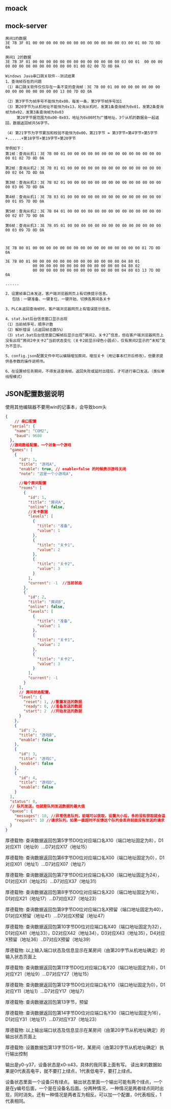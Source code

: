 ## moack







## mock-server


```bytes
房间1的数据
3E 7B 3F 01 00 00 00 00 00 00 00 00 00 00 00 00 00 03 00 01 00 7D 0D 0A 

房间1 2的数据
3E 7B 3F 01 00 00 00 00 00 00 00 00 00 00 00 00 00 03 00 01  00 00 00 00 00 00 00 00 00 00 00 00 00 01 00 02 00 7D 0D 0A 
```

```
Windows Java串口跳关软件--测试结果
1、查询帧存在的问题
（1）串口跳关软件仅仅存在一条不变的查询帧：3E 7B 00 01 00 00 00 00 00 00 00 00 00 00 00 00 00 00 00 13 00 7D 0D 0A

（2）第3字节为帧序号不能恒为0x00，每发一条，第3字节帧序号加1
（3）第20字节为从机地址不能恒为0x13，轮询从机时，发第1条查询帧为0x01，发第2条查询帧为0x02，发第3条查询帧为0x03
     第20字节据范围为0x00-0x03，地址为0x00时为广播地址，3个从机的数据会一起返回，数据返回帧共56字节。
     
（4）第21字节为字节累加和校验不能恒为0x00，第21字节 = 第3字节+第4字节+第5字节+......+第18字节+第19字节+第20字节

举例如下：
第1帧：查询从机1：3E 7B 00 01 00 00 00 00 00 00 00 00 00 00 00 00 00 00 00 01 02 7D 0D 0A

第2帧：查询从机2：3E 7B 01 01 00 00 00 00 00 00 00 00 00 00 00 00 00 00 00 02 04 7D 0D 0A

第3帧：查询从机3：3E 7B 02 01 00 00 00 00 00 00 00 00 00 00 00 00 00 00 00 03 06 7D 0D 0A

第4帧：查询从机1：3E 7B 03 01 00 00 00 00 00 00 00 00 00 00 00 00 00 00 00 01 05 7D 0D 0A

第5帧：查询从机2：3E 7B 04 01 00 00 00 00 00 00 00 00 00 00 00 00 00 00 00 02 07 7D 0D 0A

第6帧：查询从机3：3E 7B 05 01 00 00 00 00 00 00 00 00 00 00 00 00 00 00 00 03 09 7D 0D 0A



3E 7B 80 01 00 00 00 00 00 00 00 00 00 00 00 00 00 00 00 00 81 7D 0D 0A

3E 7B 80 81 00 00 00 00 00 00 00 00 00 80 00 00 00 04 80 01 
            00 00 00 00 00 00 00 00 00 80 00 00 00 04 80 02 
            00 00 00 00 00 00 00 00 00 80 00 00 00 04 80 03 13 7D 0D 0A

......

2、设置帧串口未发送，客户端浏览器网页上有切换提示信息。
   包括：一键准备、一键复位、一键开始、切换各房间各关卡

3、PLC未返回查询帧时，客户端浏览器网页上有错误提示信息。

4、stat.bat后台信息窗口显示出现
（1）当前帧序号，顺序计数
（2）解析错误（占返回帧总数5%）
（3）stat.bat后台信息窗口解帧后显示出现“房间2，关卡2”信息，但在客户端浏览器网页上没有出现“房间2中关卡2”当前状态变化（关卡2前显示绿色小圆点），仅有房间2显示的“未知”变为不显示。

5、config.json配置文件中可以编辑增加房间，增加关卡（用记事本打开后修改）。但要求提供各参数的操作说明书。

6、在设置帧任务期间，不得发送查询帧。返回失败或延时出错后，才可进行串口发送。（类似单线程模式）
```


## JSON配置数据说明
使用其他编辑器不要用win的记事本，会导致bom头

``` json
{
    // 串口配置
  "serial": {
    "name": "COM2", 
    "baud": 9600
  },
  //游戏数组配置，一个对象一个游戏
  "games": [
    {
      "id": 1,
      "title": "游戏A",
      "enable": true, // enable=false 的时候表示游戏关闭
      "note": "这是一个小游戏A",
      
      //每个房间配置
      "rooms": [
        {
          "id": 1,
          "title": "房间A",
          "online": false,
          //关卡数据
          "levels": [
            {
              "title": "准备",
              "value": 1
            },
            {
              "title": "关卡1",
              "value": 2
            },
            {
              "title": "关卡2",
              "value": 3
            }
          ],
          "current": -1  //当前状态
        },
        {
          "id": 2,
          "title": "房间B",
          "online": false,
          "levels": [
            {
              "title": "准备",
              "value": 1
            },
            {
              "title": "关卡1",
              "value": 2
            },
            {
              "title": "关卡2",
              "value": 3
            }
          ],
          "current": -1
        }
      ],
      // 房间状态配置，
      "level": {
        "reset": 1, //重置发送的数据
        "ready": 0, //准备发送的数据
        "start": 2  //开始发送的数据
      }
    },
    {
      "id": 2,
      "title": "游戏B",
      "enable": false
    },
    {
      "id": 3,
      "title": "游戏C",
      "enable": false
    },
    {
      "id": 4,
      "title": "游戏D",
      "enable": false
    }
  ],
  "status": 0,
  // 队列发送，也就是队列发送数据的最大值
  "queue": {
    "messages": 10, //异常信息队列，前端可以获取，设置大小后，多的没有获取就会溢出后丢弃
    "request": 10 //请求队列，如果一直超时不反馈这个队列会丢弃前面没有发送的请求
  }
}
```




厚德载物:
查询数据返回包第5字节D0位对应端口名X10（端口地址固定为8），D1对应X11（地址9）...D7对应X17（地址15）

厚德载物:
查询数据返回包第6字节D0位对应端口名X00（端口地址固定为0），D1对应X01（地址1）...D7对应X07（地址7）

厚德载物:
查询数据返回包第7字节D0位对应端口名X30（端口地址固定为24），D1对应X31（地址25）...D7对应X37（地址31）

厚德载物:
查询数据返回包第8字节D0位对应端口名X20（端口地址固定为16），D1对应X21（地址17）...D7对应X27（地址23）

厚德载物:
查询数据返回包第9字节D0位对应端口名X预留（端口地址固定为40），D1对应X预留（地址41）...D7对应X预留（地址47）

厚德载物:
查询数据返回包第10字节D0位对应端口名X40（端口地址固定为32），D1对应X41（地址33），D2对应X42（地址34），D3对应X43（地址35），D4对应X预留（地址36）..D7对应X预留（地址39）

厚德载物:
以上输入端口状态及信息显示在某房间（由第20字节从机地址确定）的输入状态页面上

厚德载物:
查询数据返回包第11字节D0位对应端口名Y20（端口地址固定为8），D1对应Y21（地址9）...D7对应Y27（地址15）

厚德载物:
查询数据返回包第12字节D0位对应端口名Y10（端口地址固定为0），D1对应Y11（地址1）...D7对应Y17（地址7）

厚德载物:
查询数据返回包第13字节，预留

厚德载物:
查询数据返回包第14字节D0位对应端口名Y30（端口地址固定为16），D1对应Y31（地址17）...D7对应Y37（地址23）

厚德载物:
以上输出端口状态及信息显示在某房间（由第20字节从机地址确定）的输出状态页面上

厚德载物:
设置数据包第13字节D15=1时，某房间（由第20字节从机地址确定）执行输出控制



输出是y0-y37，设备状态是x0-x43，具体的我同事上面有写。
读出来的数据如果是0代表高电平，就不要打上绿点，1代表低电平，要打上绿点。

设备状态里面一个设备只有绿点。
输出状态里面一个输出可能有两个绿点，一个是在y编号后面，一个是在设备名后面。分两种情况，一种情况是两者绿点同时出现，同时消失。还有一种情况是两者互为相反。可以加一个配置，0代表相反，1代表相同。